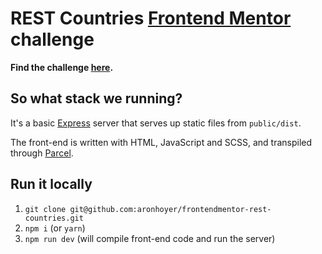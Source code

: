# REST Countries [Frontend Mentor](https://frontendmentor.io) challenge

**Find the challenge [here](https://www.frontendmentor.io/challenges/rest-countries-api-with-color-theme-switcher-5cacc469fec04111f7b848ca).**

## So what stack we running?

It's a basic [Express](https://expressjs.com) server that serves up static files from `public/dist`.

The front-end is written with HTML, JavaScript and SCSS, and transpiled through [Parcel](https://parceljs.org).

## Run it locally

1. `git clone git@github.com:aronhoyer/frontendmentor-rest-countries.git`
2. `npm i` (or `yarn`)
3. `npm run dev` (will compile front-end code and run the server)
